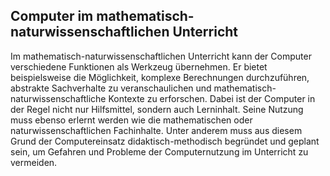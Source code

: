 <!-- filename: 00_Mehr_als_eine_Rechenmaschine.md -->
<!-- title: Mehr als eine Rechenmaschine -->

<!-- tags: #mathematik,#spezial,#fachgegenstand -->
<!-- authors: Steffen Schaal, Christian Spannagel, Markus Vogel -->

## Computer im mathematisch-naturwissenschaftlichen Unterricht

Im mathematisch-naturwissenschaftlichen Unterricht kann der Computer verschiedene Funktionen als Werkzeug übernehmen. Er bietet beispielsweise die Möglichkeit, komplexe Berechnungen durchzuführen, abstrakte Sachverhalte zu veranschaulichen und mathematisch-naturwissenschaftliche Kontexte zu erforschen. Dabei ist der Computer in der Regel nicht nur Hilfsmittel, sondern auch Lerninhalt. Seine Nutzung muss ebenso erlernt werden wie die mathematischen oder naturwissenschaftlichen Fachinhalte. Unter anderem muss aus diesem Grund der Computereinsatz didaktisch-methodisch begründet und geplant sein, um Gefahren und Probleme der Computernutzung im Unterricht zu vermeiden.

